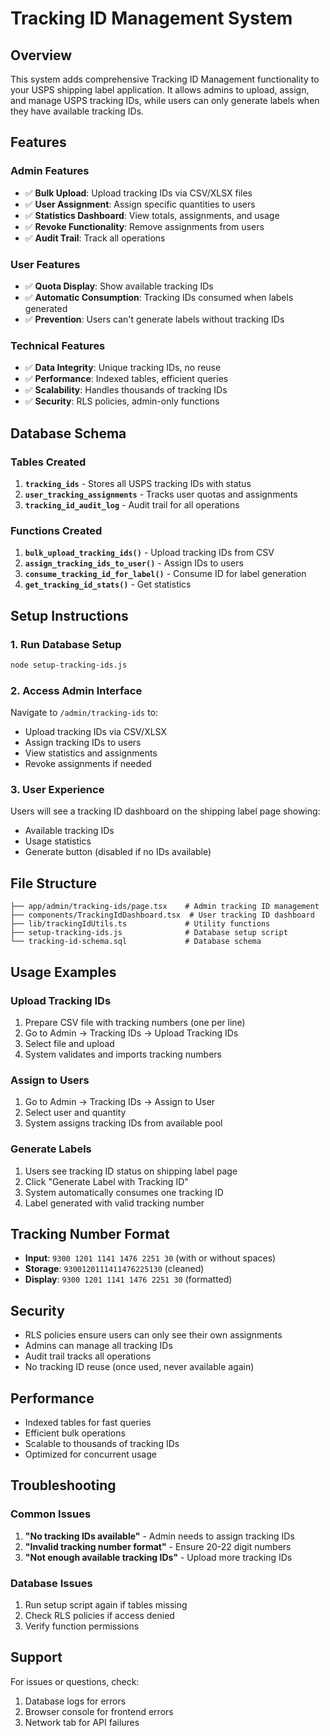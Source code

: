 # Tracking ID Management System

## Overview
This system adds comprehensive Tracking ID Management functionality to your USPS shipping label application. It allows admins to upload, assign, and manage USPS tracking IDs, while users can only generate labels when they have available tracking IDs.

## Features

### Admin Features
- ✅ **Bulk Upload**: Upload tracking IDs via CSV/XLSX files
- ✅ **User Assignment**: Assign specific quantities to users
- ✅ **Statistics Dashboard**: View totals, assignments, and usage
- ✅ **Revoke Functionality**: Remove assignments from users
- ✅ **Audit Trail**: Track all operations

### User Features
- ✅ **Quota Display**: Show available tracking IDs
- ✅ **Automatic Consumption**: Tracking IDs consumed when labels generated
- ✅ **Prevention**: Users can't generate labels without tracking IDs

### Technical Features
- ✅ **Data Integrity**: Unique tracking IDs, no reuse
- ✅ **Performance**: Indexed tables, efficient queries
- ✅ **Scalability**: Handles thousands of tracking IDs
- ✅ **Security**: RLS policies, admin-only functions

## Database Schema

### Tables Created
1. **`tracking_ids`** - Stores all USPS tracking IDs with status
2. **`user_tracking_assignments`** - Tracks user quotas and assignments
3. **`tracking_id_audit_log`** - Audit trail for all operations

### Functions Created
1. **`bulk_upload_tracking_ids()`** - Upload tracking IDs from CSV
2. **`assign_tracking_ids_to_user()`** - Assign IDs to users
3. **`consume_tracking_id_for_label()`** - Consume ID for label generation
4. **`get_tracking_id_stats()`** - Get statistics

## Setup Instructions

### 1. Run Database Setup
```bash
node setup-tracking-ids.js
```

### 2. Access Admin Interface
Navigate to `/admin/tracking-ids` to:
- Upload tracking IDs via CSV/XLSX
- Assign tracking IDs to users
- View statistics and assignments
- Revoke assignments if needed

### 3. User Experience
Users will see a tracking ID dashboard on the shipping label page showing:
- Available tracking IDs
- Usage statistics
- Generate button (disabled if no IDs available)

## File Structure

```
├── app/admin/tracking-ids/page.tsx    # Admin tracking ID management
├── components/TrackingIdDashboard.tsx  # User tracking ID dashboard
├── lib/trackingIdUtils.ts             # Utility functions
├── setup-tracking-ids.js              # Database setup script
└── tracking-id-schema.sql             # Database schema
```

## Usage Examples

### Upload Tracking IDs
1. Prepare CSV file with tracking numbers (one per line)
2. Go to Admin → Tracking IDs → Upload Tracking IDs
3. Select file and upload
4. System validates and imports tracking numbers

### Assign to Users
1. Go to Admin → Tracking IDs → Assign to User
2. Select user and quantity
3. System assigns tracking IDs from available pool

### Generate Labels
1. Users see tracking ID status on shipping label page
2. Click "Generate Label with Tracking ID"
3. System automatically consumes one tracking ID
4. Label generated with valid tracking number

## Tracking Number Format
- **Input**: `9300 1201 1141 1476 2251 30` (with or without spaces)
- **Storage**: `9300120111411476225130` (cleaned)
- **Display**: `9300 1201 1141 1476 2251 30` (formatted)

## Security
- RLS policies ensure users can only see their own assignments
- Admins can manage all tracking IDs
- Audit trail tracks all operations
- No tracking ID reuse (once used, never available again)

## Performance
- Indexed tables for fast queries
- Efficient bulk operations
- Scalable to thousands of tracking IDs
- Optimized for concurrent usage

## Troubleshooting

### Common Issues
1. **"No tracking IDs available"** - Admin needs to assign tracking IDs
2. **"Invalid tracking number format"** - Ensure 20-22 digit numbers
3. **"Not enough available tracking IDs"** - Upload more tracking IDs

### Database Issues
1. Run setup script again if tables missing
2. Check RLS policies if access denied
3. Verify function permissions

## Support
For issues or questions, check:
1. Database logs for errors
2. Browser console for frontend errors
3. Network tab for API failures 